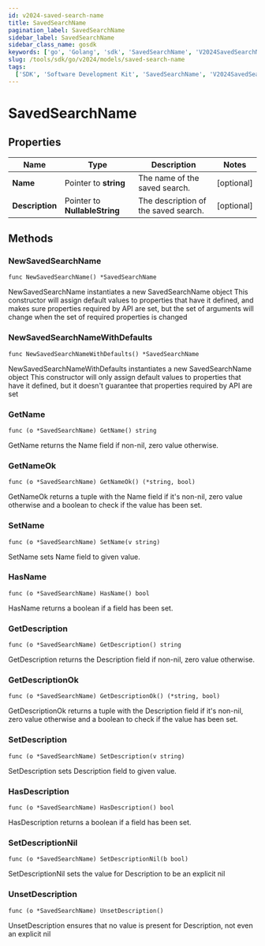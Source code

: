 ```yaml
---
id: v2024-saved-search-name
title: SavedSearchName
pagination_label: SavedSearchName
sidebar_label: SavedSearchName
sidebar_class_name: gosdk
keywords: ['go', 'Golang', 'sdk', 'SavedSearchName', 'V2024SavedSearchName']
slug: /tools/sdk/go/v2024/models/saved-search-name
tags:
  ['SDK', 'Software Development Kit', 'SavedSearchName', 'V2024SavedSearchName']
---
```


# SavedSearchName

## Properties

| Name | Type | Description | Notes |
| --- | --- | --- | --- |
| **Name** | Pointer to **string** | The name of the saved search. | [optional] |
| **Description** | Pointer to **NullableString** | The description of the saved search. | [optional] |

## Methods

### NewSavedSearchName

`func NewSavedSearchName() *SavedSearchName`

NewSavedSearchName instantiates a new SavedSearchName object This constructor will assign default values to properties that have it defined, and makes sure properties required by API are set, but the set of arguments will change when the set of required properties is changed

### NewSavedSearchNameWithDefaults

`func NewSavedSearchNameWithDefaults() *SavedSearchName`

NewSavedSearchNameWithDefaults instantiates a new SavedSearchName object This constructor will only assign default values to properties that have it defined, but it doesn't guarantee that properties required by API are set

### GetName

`func (o *SavedSearchName) GetName() string`

GetName returns the Name field if non-nil, zero value otherwise.

### GetNameOk

`func (o *SavedSearchName) GetNameOk() (*string, bool)`

GetNameOk returns a tuple with the Name field if it's non-nil, zero value otherwise and a boolean to check if the value has been set.

### SetName

`func (o *SavedSearchName) SetName(v string)`

SetName sets Name field to given value.

### HasName

`func (o *SavedSearchName) HasName() bool`

HasName returns a boolean if a field has been set.

### GetDescription

`func (o *SavedSearchName) GetDescription() string`

GetDescription returns the Description field if non-nil, zero value otherwise.

### GetDescriptionOk

`func (o *SavedSearchName) GetDescriptionOk() (*string, bool)`

GetDescriptionOk returns a tuple with the Description field if it's non-nil, zero value otherwise and a boolean to check if the value has been set.

### SetDescription

`func (o *SavedSearchName) SetDescription(v string)`

SetDescription sets Description field to given value.

### HasDescription

`func (o *SavedSearchName) HasDescription() bool`

HasDescription returns a boolean if a field has been set.

### SetDescriptionNil

`func (o *SavedSearchName) SetDescriptionNil(b bool)`

SetDescriptionNil sets the value for Description to be an explicit nil

### UnsetDescription

`func (o *SavedSearchName) UnsetDescription()`

UnsetDescription ensures that no value is present for Description, not even an explicit nil
